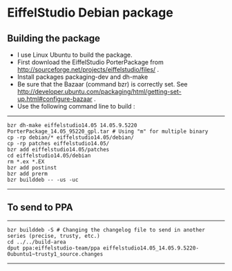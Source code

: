 EiffelStudio Debian package
===========================



Building the package
--------------------

  * I use Linux Ubuntu to build the package.
  * First download the EiffelStudio PorterPackage from http://sourceforge.net/projects/eiffelstudio/files/ .
  * Install packages packaging-dev and dh-make
  * Be sure that the Bazaar (command bzr) is correctly set. See http://developer.ubuntu.com/packaging/html/getting-set-up.html#configure-bazaar .
  * Use the following command line to build :

***

	bzr dh-make eiffelstudio14.05 14.05.9.5220 PorterPackage_14.05_95220_gpl.tar # Using "m" for multiple binary
	cp -rp debian/* eiffelstudio14.05/debian/
	cp -rp patches eiffelstudio14.05/
	bzr add eiffelstudio14.05/patches
	cd eiffelstudio14.05/debian
	rm *.ex *.EX
	bzr add postinst
	bzr add prerm
	bzr builddeb -- -us -uc

***

To send to PPA
--------------

***

	bzr builddeb -S # Changing the changelog file to send in another series (precise, trusty, etc.)
	cd ../../build-area
	dput ppa:eiffelstudio-team/ppa eiffelstudio14.05_14.05.9.5220-0ubuntu1~trusty1_source.changes

***

